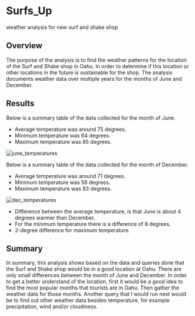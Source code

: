 # Surfs_Up
weather analysis for new surf and shake shop
## Overview
The purpose of the analysis is to find the weather patterns for the location of the Surf and Shake shop in Oahu. In order to determine if this location or other locations in the future is sustainable for the shop. The analysis documents weather data over multiple years for the months of June and December. 
## Results
Below is a summary table of the data collected for the month of June.
 - Average temperature was around 75 degrees.
 - Minimum temperature was 64 degrees.
 - Maximum temperature was 85 degrees.

![june_temperatures](https://user-images.githubusercontent.com/107289345/185490297-ec9cfb01-e8ad-4fae-b3ee-c84b57a0a7fb.png)

Below is a summary table of the data collected for the month of December. 
 - Average temperature was around 71 degrees.
 - Minimum temperature was 56 degrees.
 - Maximum temperature was 83 degrees.

![dec_temperatures](https://user-images.githubusercontent.com/107289345/185492023-1caa1e65-cbac-4e38-ad82-c54d8270506a.png)

 - Difference between the average temperature, is that June is about 4 degrees warmer than December. 
 - For the minimum temperature there is a difference of 8 degrees.
 - 2-degree difference for maximum temperature.

## Summary
In summary, this analysis shows based on the data and queries done that the Surf and Shake shop would be in a good location at Oahu. There are only small differences between the month of June and December. In order to get a better understand of the location, first it would be a good idea to find the most popular months that tourists are in Oahu. Then gather the weather data for those months. Another query that I would run next would be to find out other weather data besides temperature, for example precipitation, wind and/or cloudiness. 
